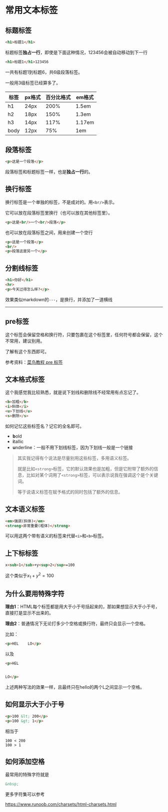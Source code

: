 # 常用文本标签



## 标题标签

```html
<h1>标题1</h1>
```

标题标签**独占一行**，即使是下面这种情况，123456会被自动移动到下一行

```html
<h1>标题1</h1>123456
```

一共有标题1到标题6，共6级段落标签。

一般用3级标签已经算多了。

#### 

| 标签 | px格式 | 百分比格式 | em格式 |
| ---- | ------ | ---------- | ------ |
| h1   | 24px   | 200%       | 1.5em  |
| h2   | 18px   | 150%       | 1.3em  |
| h3   | 14px   | 117%       | 1.17em |
| body | 12px   | 75%        | 1em    |



## 段落标签

```html
<p>这是一个段落</p>
```

段落标签和标题标签一样，也是**独占一行**的。

## 换行标签

换行标签是一个单独的标签，不是成对的。用`<br/>`表示。

它可以放在段落标签里换行（也可以放在其他标签里）。

```html
<p>这是<br/>一个<br/>段落</p>
```

也可以放在段落标签之间，用来创建一个空行

```html
<p>这是一个段落</p>
<br/>
<p>段落这是另一个</p>
```

## 分割线标签

```html
<h1>你好</h1>
<hr>
<p>今天过得怎么样?</p>
```

效果类似markdown的`---`，是换行，并添加了一道横线

---

## pre标签

这个标签会保留空格和换行符，只要包裹在这个标签里，任何符号都会保留，这个不常用，建议别用。

了解有这个东西即可。

参考资料：[菜鸟教程 pre 标签](https://www.runoob.com/tags/tag-pre.html)

## 文本格式标签

这个我感觉我比较熟悉，就是说下划线和删除线不经常用有点忘记了。

```html
<b>加粗</b>
<i>斜体</i>
<u>下划线</u>
<s>删除</s>
```

如何记忆这些标签名？记它的全名即可。

- **b**old
- **i**tallic
- **u**nderline：一般不用下划线标签，因为下划线一般是一个链接

> 其实我记得有个说法是尽量别用这些标签，多用语义标签。
>
> 就是比如`<strong>`标签，它的默认效果也是加粗，但是它附带了额外的信息，比如对某个词用了`<strong>`标签，可以表示说我在强调这个是个关键词。
>
> 等于说语义标签在赋予格式的同时包括了额外的信息。

## 文本语义标签

```html
<em>强调(斜体)</em>
<strong>非常重要(粗体)</strong>
```

可以用这两个带有语义的标签来代替`<i>`和`<b>`标签。



## 上下标标签

```html
x<sub>1</sub>+y<sup>2</sup>=100
```

这个类似于$x_1+y^2=100$

## 为什么要用特殊字符

**理由1**：HTML每个标签都是用大于小于号括起来的，那如果想显示大于小于号，直接打是显示不出来的。

**理由2**：普通情况下无论打多少个空格或换行符，最终只会显示一个空格。

比如：

```html
<p>HEL    LO</p>
```

以及

```html
<p>HEL


LO</p>
```

上述两种写法的效果一样，且最终只在hello的两个L之间显示一个空格。

## 如何显示大于小于号

```html
<p>100 &lt; 200</p>
<p>100 &gt; 1</p>
```

相当于

```
100 < 200
100 > 1
```

## 如何添加空格

最常用的特殊字符就是

```html
&nbsp;
```

更多字符集可以参考

https://www.runoob.com/charsets/html-charsets.html

